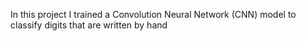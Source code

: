 In this project I trained a Convolution Neural Network (CNN) model to classify digits that are written by hand
